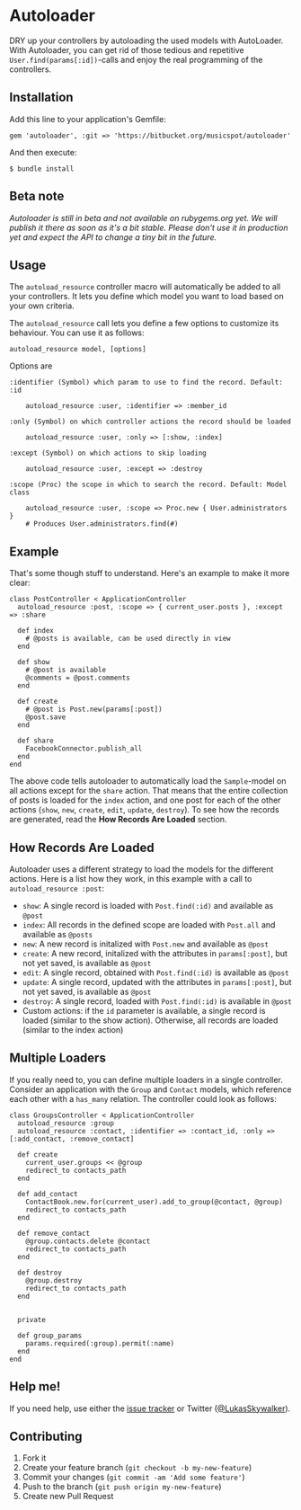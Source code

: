 # Autoloader

DRY up your controllers by autoloading the used models with AutoLoader. With Autoloader, you can get rid of those tedious and repetitive `User.find(params[:id])`-calls and enjoy the real programming of the controllers.

## Installation

Add this line to your application's Gemfile:

    gem 'autoloader', :git => 'https://bitbucket.org/musicspot/autoloader'

And then execute:

    $ bundle install


## Beta note
_Autoloader is still in beta and not available on rubygems.org yet. We will publish it there as soon as it's a bit stable. Please don't use it in production yet and expect the API to change a tiny bit in the future._


## Usage

The `autoload_resource` controller macro will automatically be added to all your controllers. It lets you define which model you want to load based on your own criteria.

The `autoload_resource` call lets you define a few options to customize its behaviour. You can use it as follows:

    autoload_resource model, [options]
    
Options are
    
    :identifier (Symbol) which param to use to find the record. Default: :id
    
        autoload_resource :user, :identifier => :member_id
        
    :only (Symbol) on which controller actions the record should be loaded
    
        autoload_resource :user, :only => [:show, :index]
        
    :except (Symbol) on which actions to skip loading
    
        autoload_resource :user, :except => :destroy
        
    :scope (Proc) the scope in which to search the record. Default: Model class
    
        autoload_resource :user, :scope => Proc.new { User.administrators }
        # Produces User.administrators.find(#)
        
## Example

That's some though stuff to understand. Here's an example to make it more clear:

```
class PostController < ApplicationController
  autoload_resource :post, :scope => { current_user.posts }, :except => :share 

  def index
    # @posts is available, can be used directly in view
  end

  def show
    # @post is available
    @comments = @post.comments
  end

  def create
    # @post is Post.new(params[:post])
    @post.save
  end
  
  def share
  	FacebookConnector.publish_all
  end
end
```
The above code tells autoloader to automatically load the `Sample`-model on all actions except for the `share` action. That means that the entire collection of posts is loaded for the `index` action, and one post for each of the other actions (`show`, `new`, `create`, `edit`, `update`, `destroy`). To see how the records are generated, read the **How Records Are Loaded** section.

## How Records Are Loaded

Autoloader uses a different strategy to load the models for the different actions. Here is a list how they work, in this example with a call to `autoload_resource :post`:

* `show`: A single record is loaded with `Post.find(:id)` and available as `@post`
* `index`: All records in the defined scope are loaded with `Post.all` and available as `@posts`
* `new`: A new record is initalized with `Post.new` and available as `@post`
* `create`: A new record, initalized with the attributes in `params[:post]`, but not yet saved, is available as `@post`
* `edit`: A single record, obtained with `Post.find(:id)` is available as `@post`
* `update`: A single record, updated with the attributes in `params[:post]`, but not yet saved, is available as `@post`
* `destroy`: A single record, loaded with `Post.find(:id)` is available in `@post`
* Custom actions: if the `id` parameter is available, a single record is loaded (similar to the show action). Otherwise, all records are loaded (similar to the index action)
        
## Multiple Loaders

If you really need to, you can define multiple loaders in a single controller. Consider an application with the `Group` and `Contact` models, which reference each other with a `has_many` relation.
The controller could look as follows:

```
class GroupsController < ApplicationController
  autoload_resource :group
  autoload_resource :contact, :identifier => :contact_id, :only => [:add_contact, :remove_contact]

  def create
    current_user.groups << @group
    redirect_to contacts_path
  end

  def add_contact
    ContactBook.new.for(current_user).add_to_group(@contact, @group)
    redirect_to contacts_path
  end

  def remove_contact
    @group.contacts.delete @contact
    redirect_to contacts_path
  end

  def destroy
    @group.destroy
    redirect_to contacts_path
  end


  private

  def group_params
    params.required(:group).permit(:name)
  end
end

```
## Help me!
If you need help, use either the [issue tracker](https://bitbucket.org/musicspot/autoloader/issues) or Twitter ([@LukasSkywalker](https://twitter.com/LukasSkywalker)).  

## Contributing

1. Fork it
2. Create your feature branch (`git checkout -b my-new-feature`)
3. Commit your changes (`git commit -am 'Add some feature'`)
4. Push to the branch (`git push origin my-new-feature`)
5. Create new Pull Request

